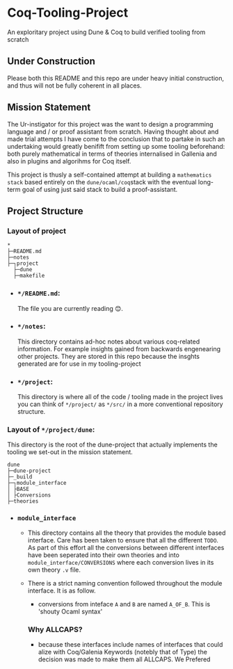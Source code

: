 # Coq-Tooling-Project
An exploritary project using Dune &amp; Coq to build verified tooling from scratch

## Under Construction
Please both this README and this repo are under heavy initial construction, and thus will not be fully coherent in all places.

## Mission Statement
The Ur-instigator for this project was the want to design a programming language and / or proof assistant from scratch. Having thought about and made trial attempts I have come to the conclusion that to partake in such an undertaking would greatly benifift from setting up some tooling beforehand: both purely mathematical in terms of theories internalised in Gallenia and also in plugins and algorihms for Coq itself.

This project is thusly a self-contained attempt at building a `mathematics stack` based entirely on the `dune/ocaml/coq`stack with the eventual long-term goal of using just said stack to build a proof-assistant.

## Project Structure

### Layout of project
```
*
├─README.md
├─notes
├─┐project
  ├─dune
  ├─makefile
```
*	### `*/README.md`:
	The file you are currently reading 😊.
*	###	`*/notes`:
	This directory contains ad-hoc notes about various coq-related information. For example insights gained from backwards engenearing other projects. They are stored in this repo because the insghts generated are for use in my tooling-project 
*	### `*/project`:
	This directory is where all of the code / tooling made in the project lives you can think of `*/project/` as `*/src/` in a more conventional repository structure.

### Layout of `*/project/dune`:
This directory is the root of the dune-project that actually implements the tooling we set-out in the mission statement.
```
dune
├─dune-project
├─_build
├─┐module_interface
│ ├BASE
│ ├Conversions
├─theories
```
*	###	`module_interface`
	- This directory contains all the theory that provides the module based interface. Care has been taken to ensure that all the different `TODO`. As part of this effort all the conversions between different interfaces have been seperated into their own theories and into `module_interface/CONVERSIONS` where each conversion lives in its own theory `.v` file.
	
	- There is a strict naming convention followed throughout the module interface. It is as follow.
		
		- conversions from inteface `A` and `B` are named `A_OF_B`. This is 'shouty Ocaml syntax'

		### Why ALLCAPS? 
		- because these interfaces include names of interfaces that could alize with Coq/Galenia Keywords (notebly that of Type) the decision was made to make them all ALLCAPS. We Prefered 